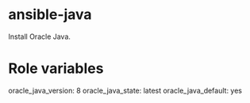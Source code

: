 # ansible-java

Install Oracle Java.

# Role variables

oracle_java_version: 8
oracle_java_state: latest
oracle_java_default: yes
